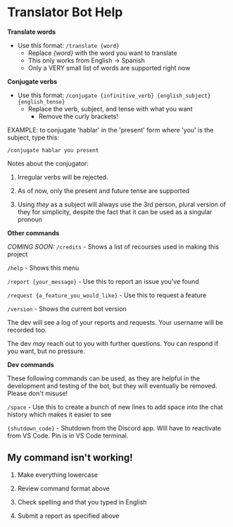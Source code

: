 # Translator Bot Help

**Translate words**
- Use this format: `/translate {word}`
    - Replace *{word}* with the word you want to translate
    - This only works from English -> Spanish
    - Only a VERY small list of words are supported right now

**Conjugate verbs**
- Use this format: `/conjugate {infinitive_verb} {english_subject} {english_tense}`
    - Replace the verb, subject, and tense with what you want
        - Remove the curly brackets!

EXAMPLE: to conjugate 'hablar' in the 'present' form where 'you' is the subject, type this: 

`/conjugate hablar you present`

Notes about the conjugator:

1. Irregular verbs will be rejected.

2. As of now, only the present and future tense are supported

3. Using *they* as a subject will always use the 3rd person, plural version of they for simplicity, despite the fact that it can be used as a singular pronoun

**Other commands**

*COMING SOON:* `/credits` - Shows a list of recourses used in making this project

`/help` - Shows this menu

`/report {your_message}` - Use this to report an issue you've found

`/request {a_feature_you_would_like}` - Use this to request a feature

`/version` - Shows the current bot version

The dev will see a log of your reports and requests. Your username will be recorded too.

The dev *may* reach out to you with further questions. You can respond if you want, but no pressure.

**Dev commands**

These following commands can be used, as they are helpful in the development and testing of the bot, but they will eventually be removed. Please don't misuse!

`/space` - Use this to create a bunch of new lines to add space into the chat history which makes it easier to see

`{shutdown_code}` - Shutdown from the Discord app. Will have to reactivate from VS Code. Pin is in VS Code terminal.

## My command isn't working!

1. Make everything lowercase

2. Review command format above

3. Check spelling and that you typed in English

4. Submit a report as specified above